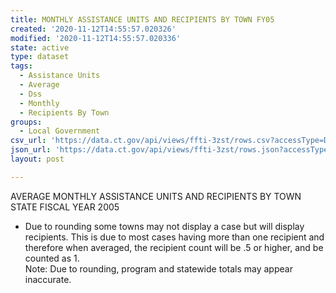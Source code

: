 ```yaml
---
title: MONTHLY ASSISTANCE UNITS AND RECIPIENTS BY TOWN FY05
created: '2020-11-12T14:55:57.020326'
modified: '2020-11-12T14:55:57.020336'
state: active
type: dataset
tags:
  - Assistance Units
  - Average
  - Dss
  - Monthly
  - Recipients By Town
groups:
  - Local Government
csv_url: 'https://data.ct.gov/api/views/ffti-3zst/rows.csv?accessType=DOWNLOAD'
json_url: 'https://data.ct.gov/api/views/ffti-3zst/rows.json?accessType=DOWNLOAD'
layout: post

---
```

AVERAGE MONTHLY ASSISTANCE UNITS AND RECIPIENTS BY TOWN						
STATE FISCAL YEAR 2005						
* Due to rounding some towns may not display a case but will display recipients.  This is due to most cases having more than one recipient and therefore when averaged, the recipient count will be .5 or higher, and be counted as 1.	
Note: Due to rounding, program and statewide totals may appear inaccurate.
